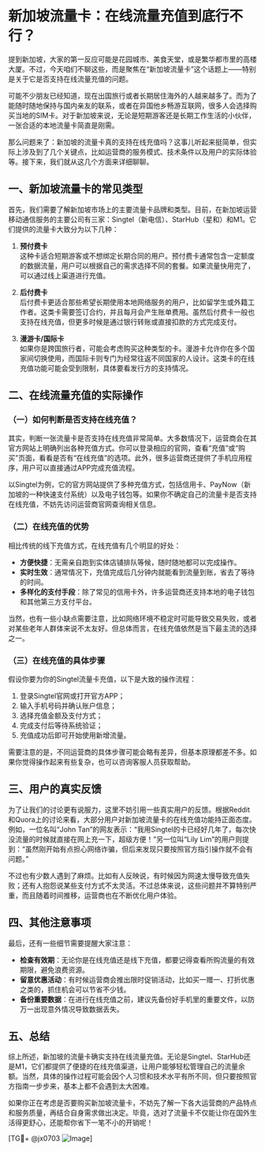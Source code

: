 # 新加坡流量卡：在线流量充值到底行不行？

提到新加坡，大家的第一反应可能是花园城市、美食天堂，或是繁华都市里的高楼大厦。不过，今天咱们不聊这些，而是聚焦在“新加坡流量卡”这个话题上——特别是关于它是否支持在线流量充值的问题。

可能不少朋友已经知道，现在出国旅行或者长期居住海外的人越来越多了。而为了能随时随地保持与国内亲友的联系，或者在异国他乡畅游互联网，很多人会选择购买当地的SIM卡。对于新加坡来说，无论是短期游客还是长期工作生活的小伙伴，一张合适的本地流量卡简直是刚需。

那么问题来了：新加坡的流量卡真的支持在线充值吗？这事儿听起来挺简单，但实际上涉及到了几个关键点，比如运营商的服务模式、技术条件以及用户的实际体验等。接下来，我们就从这几个方面来详细聊聊。

## 一、新加坡流量卡的常见类型

首先，我们需要了解新加坡市场上的主要流量卡品牌和类型。目前，在新加坡运营移动通信服务的主要公司有三家：Singtel（新电信）、StarHub（星和）和M1。它们提供的流量卡大致分为以下几种：

1. **预付费卡**  
   这种卡适合短期游客或不想绑定长期合同的用户。预付费卡通常包含一定额度的数据流量，用户可以根据自己的需求选择不同的套餐。如果流量快用完了，可以通过线上渠道进行充值。

2. **后付费卡**  
   后付费卡更适合那些希望长期使用本地网络服务的用户，比如留学生或外籍工作者。这类卡需要签订合约，并且每月会产生账单费用。虽然后付费卡一般也支持在线充值，但更多时候是通过银行转账或直接扣款的方式完成支付。

3. **漫游卡/国际卡**  
   如果你是跨国旅行者，可能会考虑购买这种类型的卡。漫游卡允许你在多个国家间切换使用，而国际卡则专门为经常往返不同国家的人设计。这类卡的在线充值功能可能会受到限制，具体要看发行方的支持情况。

## 二、在线流量充值的实际操作

### （一）如何判断是否支持在线充值？
其实，判断一张流量卡是否支持在线充值非常简单。大多数情况下，运营商会在其官方网站上明确列出各种充值方式。你可以登录相应的官网，查看“充值”或“购买”页面，看看是否有“在线充值”的选项。此外，很多运营商还提供了手机应用程序，用户可以直接通过APP完成充值流程。

以Singtel为例，它的官方网站提供了多种充值方式，包括信用卡、PayNow（新加坡的一种快速支付系统）以及电子钱包等。如果你不确定自己的流量卡是否支持在线充值，不妨先访问运营商官网查询相关信息。

### （二）在线充值的优势
相比传统的线下充值方式，在线充值有几个明显的好处：
- **方便快捷**：无需亲自跑到实体店铺排队等候，随时随地都可以完成操作。
- **实时生效**：通常情况下，充值完成后几分钟内就能看到流量到账，省去了等待的时间。
- **多样化的支付手段**：除了常见的信用卡外，许多运营商还支持本地的电子钱包和其他第三方支付平台。

当然，也有一些小缺点需要注意，比如网络环境不稳定时可能导致交易失败，或者对某些老年人群体来说不太友好。但总体而言，在线充值依然是当下最主流的选择之一。

### （三）在线充值的具体步骤
假设你要为你的Singtel流量卡充值，以下是大致的操作流程：
1. 登录Singtel官网或打开官方APP；
2. 输入手机号码并确认账户信息；
3. 选择充值金额及支付方式；
4. 完成支付后等待系统验证；
5. 充值成功后即可开始使用新增流量。

需要注意的是，不同运营商的具体步骤可能会略有差异，但基本原理都差不多。如果你觉得操作起来有些复杂，也可以咨询客服人员获取帮助。

## 三、用户的真实反馈

为了让我们的讨论更有说服力，这里不妨引用一些真实用户的反馈。根据Reddit和Quora上的讨论来看，大部分用户对新加坡流量卡的在线充值功能持正面态度。例如，一位名叫“John Tan”的网友表示：“我用Singtel的卡已经好几年了，每次快没流量的时候就直接在网上充一下，超级方便！”另一位叫“Lily Lim”的用户则提到：“虽然刚开始有点担心网络诈骗，但后来发现只要按照官方指引操作就不会有问题。”

不过也有少数人遇到了麻烦。比如有人反映说，有时候因为网速太慢导致充值失败；还有人抱怨说某些支付方式不太灵活。不过总体来说，这些问题并不算特别严重，而且随着时间推移，运营商也在不断优化用户体验。

## 四、其他注意事项

最后，还有一些细节需要提醒大家注意：
- **检查有效期**：无论你是在线充值还是线下充值，都要记得查看所购流量的有效期限，避免浪费资源。
- **留意优惠活动**：有时候运营商会推出限时促销活动，比如买一赠一、打折优惠之类的，抓住机会可以节省不少钱。
- **备份重要数据**：在进行在线充值之前，建议先备份好手机里的重要文件，以防万一出现意外情况导致数据丢失。

## 五、总结

综上所述，新加坡的流量卡确实支持在线流量充值。无论是Singtel、StarHub还是M1，它们都提供了便捷的在线充值渠道，让用户能够轻松管理自己的流量余额。当然，具体的操作过程可能会因个人习惯和技术水平有所不同，但只要按照官方指南一步步来，基本上都不会遇到太大困难。

如果你正在考虑是否要购买新加坡流量卡，不妨先了解一下各大运营商的产品特点和服务质量，再结合自身需求做出决定。毕竟，选对了流量卡不仅能让你在国外生活得更舒心，还能帮你省下一笔不小的开销呢！

[TG💪+ @jx0703 ![Image](https://github.com/user-attachments/assets/dbca1d08-cadb-493c-b0ec-ad6f7a83f270)]